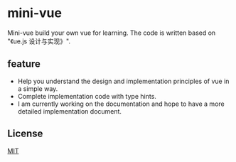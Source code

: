 # mini-vue

Mini-vue build your own vue for learning. The code is written based on "《ue.js 设计与实现》".

## feature

- Help you understand the design and implementation principles of vue in a simple way.
- Complete implementation code with type hints.
- I am currently working on the documentation and hope to have a more detailed implementation document.

## License

[MIT](https://github.com/KesionX/mini-vue/blob/main/LICENSE)
